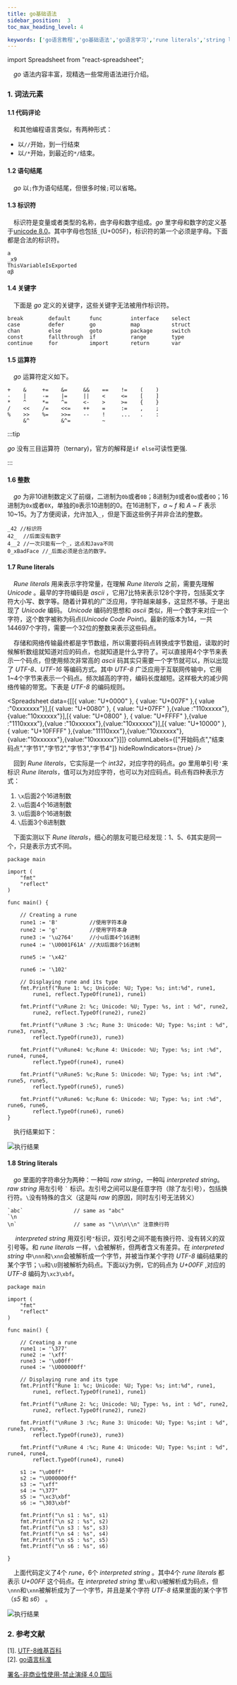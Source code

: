 ```yaml
---
title: go基础语法
sidebar_position:  3
toc_max_heading_level: 4

keywords: ['go语言教程','go基础语法','go语言学习','rune literals','string literals']
---
```


import Spreadsheet from "react-spreadsheet";

 _go_ 语法内容丰富，现精选一些常用语法进行介绍。

### 1. 词法元素

#### 1.1 代码评论

 和其他编程语言类似，有两种形式：

-   以`//`开始，到一行结束
-   以`/*`开始，到最近的`*/`结束。

#### 1.2 语句结尾

 _go_ 以`;`作为语句结尾，但很多时候`;`可以省略。

#### 1.3 标识符

 标识符是变量或者类型的名称，由字母和数字组成。_go_ 里字母和数字的定义基于[unicode 8.0](https://www.unicode.org/versions/Unicode8.0.0/)。其中字母也包括`_`(U+005F)，标识符的第一个必须是字母。下面都是合法的标识符。

    a
    _x9
    ThisVariableIsExported
    αβ

#### 1.4 关键字

 下面是 _go_ 定义的关键字，这些关键字无法被用作标识符。

    break        default      func         interface    select
    case         defer        go           map          struct
    chan         else         goto         package      switch
    const        fallthrough  if           range        type
    continue     for          import       return       var

#### 1.5 运算符

 _go_ 运算符定义如下。

    +    &     +=    &=     &&    ==    !=    (    )
    -    |     -=    |=     ||    <     <=    [    ]
    *    ^     *=    ^=     <-    >     >=    {    }
    /    <<    /=    <<=    ++    =     :=    ,    ;
    %    >>    %=    >>=    --    !     ...   .    :
         &^          &^=          ~

:::tip

_go_ 没有三目运算符（ternary)，官方的解释是`if else`可读性更强.

:::

#### 1.6 整数

 _go_ 为非10进制数定义了前缀，二进制为`0b`或者`0B`；8进制为`0`或者`0o`或者`0O`；16进制为`0x`或者`0X`，单独的`0`表示10进制的0。在16进制下，_a_ ~ _f_ 和 _A_ ~ _F_ 表示10~15。为了方便阅读，允许加入`_`，但是下面这些例子并非合法的整数。

    _42 //标识符
    42_  //后面没有数字
    4__2 //一次只能有一个_，这点和Java不同
    0_xBadFace //_后面必须是合法的数字。

#### 1.7 Rune literals

 _Rune literals_ 用来表示字符常量，在理解 _Rune literals_ 之前，需要先理解 _Unicode_ 。最早的字符编码是 _ascii_ ，它用7比特来表示128个字符，包括英文字符大小写、数字等。随着计算机的广泛应用，字符越来越多，这显然不够。于是出现了 _Unicode_ 编码。 _Unicode_ 编码的思想和 _ascii_ 类似，用一个数字来对应一个字符，这个数字被称为码点(_Unicode Code Point_)。最新的版本为14，一共144697个字符，需要一个32位的整数来表示这些码点。

 存储和网络传输最终都是字节数组，所以需要将码点转换成字节数组，读取的时候解析数组就知道对应的码点，也就知道是什么字符了。可以直接用4个字节来表示一个码点，但使用频次非常高的 _ascii_ 码其实只需要一个字节就可以，所以出现了 _UTF-8_、_UTF-16_ 等编码方式。其中 _UTF-8_ 广泛应用于互联网传输中，它用1~4个字节来表示一个码点。频次越高的字符，编码长度越短。这样极大的减少网络传输的带宽。下表是 _UTF-8_ 的编码规则。

<Spreadsheet data={[[{ value: "U+0000" }, { value: "U+007F" },{ value :"0xxxxxxx"}],[{ value: "U+0080" }, { value: "U+07FF" },{value :"110xxxxx"},{value:"10xxxxxx"}],[{ value: "U+0800" }, { value: "U+FFFF" },{value :"1110xxxx"},{value :"10xxxxxx"},{value:"10xxxxxx"}],[{ value: "U+10000" }, { value: "U+10FFFF" },{value:"11110xxx"},{value:"10xxxxxx"},{value:"10xxxxxx"},{value:"10xxxxxx"}]]} columnLabels={["开始码点","结束码点","字节1","字节2","字节3","字节4"]} hideRowIndicators={true} />

 回到 _Rune literals_，它实际是一个 _int32_，对应字符的码点。_go_ 里用单引号`'`来标识 _Rune literals_，值可以为对应字符，也可以为对应码点。码点有四种表示方式：

1.  `\x`后面2个16进制数
2.  `\u`后面4个16进制数
3.  `\U`后面8个16进制数
4.  `\`后面3个8进制数

 下面实测以下 _Rune literals_，细心的朋友可能已经发现：1、5、6其实是同一个，只是表示方式不同。

    package main

    import (
    	"fmt"
    	"reflect"
    )

    func main() {

    	// Creating a rune
    	rune1 := 'B'          //使用字符本身
    	rune2 := 'g'          //使用字符本身
    	rune3 := '\u2764'     //小u后面4个16进制
    	rune4 := '\U0001F61A' //大U后面8个16进制

    	rune5 := '\x42'

    	rune6 := '\102'

    	// Displaying rune and its type
    	fmt.Printf("Rune 1: %c; Unicode: %U; Type: %s; int:%d", rune1,
    		rune1, reflect.TypeOf(rune1), rune1)

    	fmt.Printf("\nRune 2: %c; Unicode: %U; Type: %s, int : %d", rune2,
    		rune2, reflect.TypeOf(rune2), rune2)

    	fmt.Printf("\nRune 3 :%c; Rune 3: Unicode: %U; Type: %s;int : %d", rune3, rune3,
    		reflect.TypeOf(rune3), rune3)

    	fmt.Printf("\nRune4: %c;Rune 4: Unicode: %U; Type: %s; int :%d", rune4, rune4,
    		reflect.TypeOf(rune4), rune4)

    	fmt.Printf("\nRune5: %c;Rune 5: Unicode: %U; Type: %s; int :%d", rune5, rune5,
    		reflect.TypeOf(rune5), rune5)

    	fmt.Printf("\nRune6: %c;Rune 6: Unicode: %U; Type: %s; int :%d", rune6, rune6,
    		reflect.TypeOf(rune6), rune6)
    }

 执行结果如下：

![执行结果](./asserts/golang-7.png)

#### 1.8 String literals

 _go_ 里面的字符串分为两种：一种叫 _raw string_，一种叫 _interpreted string_。_raw string_ 用左引号 `` ` `` 标识。左引号之间可以是任意字符（除了左引号），包括换行符。`\`没有特殊的含义（这是叫 _raw_ 的原因，同时左引号无法转义）

    `abc`                // same as "abc"
    `\n
    \n`                  // same as "\\n\n\\n" 注意换行符

  _interpreted string_ 用双引号`"`标识，双引号之间不能有换行符、没有转义的双引号等。和 _rune literals_ 一样，`\`会被解析，但两者含义有差异。在 _interpreted string_ 中`\nnn`和`\xnn`会被解析成一个字节，并被当作某个字符 _UTF-8_ 编码结果的某个字节；`\u`和`\U`则被解析为码点。下面以ÿ为例，它的码点为 _U+00FF_ ,对应的 _UTF-8_ 编码为`\xc3\xbf`。

    package main

    import (
    	"fmt"
    	"reflect"
    )

    func main() {

    	// Creating a rune
    	rune1 := '\377'
    	rune2 := '\xff'
    	rune3 := '\u00ff'
    	rune4 := '\U000000ff'

    	// Displaying rune and its type
    	fmt.Printf("Rune 1: %c; Unicode: %U; Type: %s; int:%d", rune1,
    		rune1, reflect.TypeOf(rune1), rune1)

    	fmt.Printf("\nRune 2: %c; Unicode: %U; Type: %s, int : %d", rune2,
    		rune2, reflect.TypeOf(rune2), rune2)

    	fmt.Printf("\nRune 3 :%c; Rune 3: Unicode: %U; Type: %s;int : %d", rune3, rune3,
    		reflect.TypeOf(rune3), rune3)

    	fmt.Printf("\nRune 4 :%c; Rune 4: Unicode: %U; Type: %s;int : %d", rune4, rune4,
    		reflect.TypeOf(rune4), rune4)

    	s1 := "\u00ff"
    	s2 := "\U000000ff"
    	s3 := "\xff"
    	s4 := "\377"
    	s5 := "\xc3\xbf"
    	s6 := "\303\xbf"

    	fmt.Printf("\n s1 : %s", s1)
    	fmt.Printf("\n s2 : %s", s2)
    	fmt.Printf("\n s3 : %s", s3)
    	fmt.Printf("\n s4 : %s", s4)
    	fmt.Printf("\n s5 : %s", s5)
    	fmt.Printf("\n s6 : %s", s6)

    }

 上面代码定义了4个 _rune_，6个 _interpreted string_ 。其中4个 _rune literals_ 都表示 _U+00FF_ 这个码点。在 _interpreted string_ 里`\u`和`\U`被解析成为码点，但`\nnn`和`\xnn`被解析成为了一个字节，并且是某个字符 _UTF-8_ 结果里面的某个字节（_s5_ 和 _s6_） 。

![执行结果](./asserts/golang-8.png)

### 2. 参考文献

[1]. [UTF-8维基百科](https://en.wikipedia.org/wiki/UTF-8)<br/>
[2]. [go语言标准](https://go.dev/ref/spec)

[署名-非商业性使用-禁止演绎 4.0 国际](https://creativecommons.org/licenses/by-nc-nd/4.0/deed.zh)
